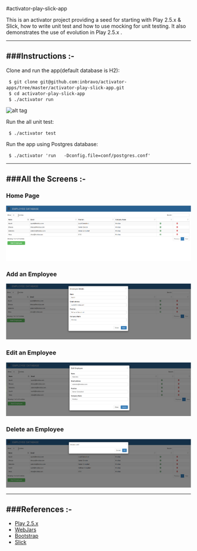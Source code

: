 #activator-play-slick-app

This is an activator project providing a seed for starting with Play 2.5.x & Slick, how to write unit test and how to use mocking for unit testing. It also demonstrates the use of evolution in Play 2.5.x .

-----------------------------------------------------------------------
###Instructions :-
-----------------------------------------------------------------------
Clone and run the app(default database is H2):

     $ git clone git@github.com:inbravo/activator-apps/tree/master/activator-play-slick-app.git
     $ cd activator-play-slick-app
     $ ./activator run
    
![alt tag](/public/images/evolutions.png)
    
 Run the all unit test:

     $ ./activator test
    
Run the app using Postgres database:

     $ ./activator 'run   -Dconfig.file=conf/postgres.conf'
    
-----------------------------------------------------------------------
###All the Screens :-
-----------------------------------------------------------------------
### Home Page

![alt tag](/activator-play-slick-app/public/images/homepage.png)

### Add an Employee

![alt tag](/activator-play-slick-app/public/images/AddEmployee.png)

### Edit an Employee

![alt tag](/activator-play-slick-app/public/images/EditEmployee.png)

### Delete an Employee

![alt tag](/activator-play-slick-app/public/images/DeleteEmployee.png)

-----------------------------------------------------------------------
###References :-
-----------------------------------------------------------------------

* [Play 2.5.x](http://www.playframework.com)
* [WebJars](http://www.webjars.org/)
* [Bootstrap](http://getbootstrap.com/css/)
* [Slick](http://slick.typesafe.com/)

